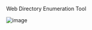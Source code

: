 Web Directory Enumeration Tool



![image](https://user-images.githubusercontent.com/115858996/215364543-530041c8-6b09-4180-9257-bec5c91c75a6.png)
